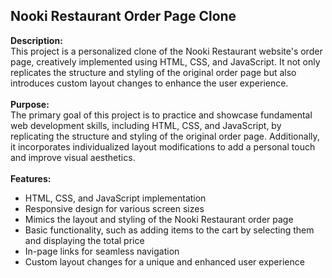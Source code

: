 <h2> Nooki Restaurant Order Page Clone </h2>

<b>Description:</b>
<br>
This project is a personalized clone of the Nooki Restaurant website's order page, creatively implemented using HTML, CSS, and JavaScript. It not only replicates the structure and styling of the original order page but also introduces custom layout changes to enhance the user experience.
<br>
<br>
<b>Purpose:</b>
<br>
The primary goal of this project is to practice and showcase fundamental web development skills, including HTML, CSS, and JavaScript, by replicating the structure and styling of the original order page. Additionally, it incorporates individualized layout modifications to add a personal touch and improve visual aesthetics.
<br> 
<br>
<b>Features:</b>
<br>
<ul>
  <li>HTML, CSS, and JavaScript implementation</li>
  <li>Responsive design for various screen sizes</li>
  <li>Mimics the layout and styling of the Nooki Restaurant order page</li>
  <li>Basic functionality, such as adding items to the cart by selecting them and displaying the total price</li>
  <li>In-page links for seamless navigation</li>
  <li>Custom layout changes for a unique and enhanced user experience</li>
</ul>
